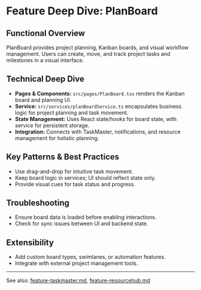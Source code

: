 # Feature Deep Dive: PlanBoard

## Functional Overview
PlanBoard provides project planning, Kanban boards, and visual workflow management. Users can create, move, and track project tasks and milestones in a visual interface.

## Technical Deep Dive
- **Pages & Components:** `src/pages/PlanBoard.tsx` renders the Kanban board and planning UI.
- **Service:** `src/services/planBoardService.ts` encapsulates business logic for project planning and task movement.
- **State Management:** Uses React state/hooks for board state, with service for persistent storage.
- **Integration:** Connects with TaskMaster, notifications, and resource management for holistic planning.

## Key Patterns & Best Practices
- Use drag-and-drop for intuitive task movement.
- Keep board logic in services; UI should reflect state only.
- Provide visual cues for task status and progress.

## Troubleshooting
- Ensure board data is loaded before enabling interactions.
- Check for sync issues between UI and backend state.

## Extensibility
- Add custom board types, swimlanes, or automation features.
- Integrate with external project management tools.

---

See also: [feature-taskmaster.md](feature-taskmaster.md), [feature-resourcehub.md](feature-resourcehub.md)

